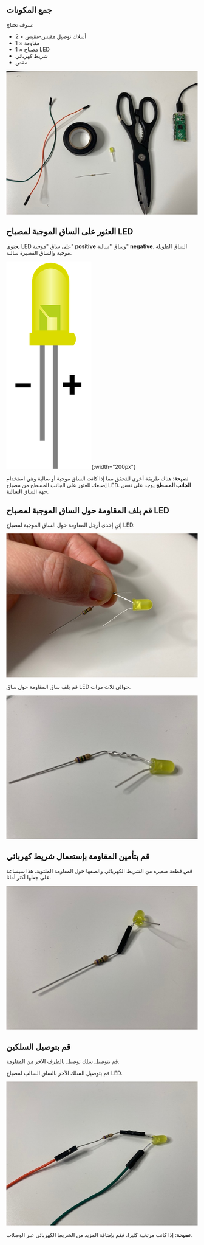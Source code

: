 ## جمع المكونات

سوف تحتاج:
+ 2 × أسلاك توصيل مقبس-مقبس
+ 1 × مقاومة
+ 1 × مصباح LED
+ شريط كهربائي
+ مقص

![صورة توضح اثنين من أسلاك التوصيل وشريط كهربائي ومصباح LED ومقاوم ومقص.](images/you-will-need.jpg)

## العثور على الساق الموجبة لمصباح LED

يحتوي LED على ساق "موجبة" **positive** وساق "سالبة" **negative**. الساق الطويلة موجبة والساق القصيرة سالبة.

![مصباح LED بأرجل بطولين مختلفين. يتم تصنيف الساق الطويلة على أنها موجبة ويتم تصنيف الساق القصيرة على أنها سالبة.](images/pos-neg.png){:width="200px"}

**نصيحة**: هناك طريقة أخرى للتحقق مما إذا كانت الساق موجبة أو سالبة وهي استخدام إصبعك للعثور على الجانب المسطح من مصباح LED. **الجانب المسطح** يوجد على نفس جهة الساق **السالبة**.

## قم بلف المقاومة حول الساق الموجبة لمصباح LED

إثنِ إحدى أرجل المقاومة حول الساق الموجبة لمصباح LED.

![يتم ثني ساق المقاومة حول الساق الموجبة لمصباح LED.](images/bend-leg.jpg)

قم بلف ساق المقاومة حول ساق LED حوالي ثلاث مرات.

![يتم لف ساق المقاوم حول الساق الموجبة لمؤشر LED.](images/twist-leg.jpg)

## قم بتأمين المقاومة بإستعمال شريط كهربائي

قص قطعة صغيرة من الشريط الكهربائي والصقها حول المقاومة الملتوية. هذا سيساعد على جعلها أكثر أمانا.

![يتم وضع شريط كهربائي حول الساق الملفوفة للمقاومة.](images/elec-tape.jpg)

## قم بتوصيل السلكين

قم بتوصيل سلك توصيل بالطرف الآخر من المقاومة.

قم بتوصيل السلك الآخر بالساق السالب لمصباح LED.

![يتم توصيل سلكي توصيل بمصباح LED ومقاومة.](images/jumper-wires.jpg)

**نصيحة**: إذا كانت مرتخية كثيرا، فقم بإضافة المزيد من الشريط الكهربائي عبر الوصلات.

